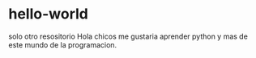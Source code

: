 # hello-world
solo otro resositorio
Hola chicos me gustaria aprender python y mas de este mundo de la programacion.
